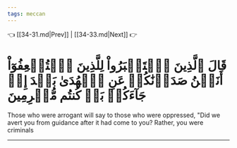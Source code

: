 ```yaml
---
tags: meccan
---
```


👈 [[34-31.md|Prev]] | [[34-33.md|Next]] 👉

# قَالَ ٱلَّذِينَ ٱسۡتَكۡبَرُواْ لِلَّذِينَ ٱسۡتُضۡعِفُوٓاْ أَنَحۡنُ صَدَدۡنَٰكُمۡ عَنِ ٱلۡهُدَىٰ بَعۡدَ إِذۡ جَآءَكُمۖ بَلۡ كُنتُم مُّجۡرِمِينَ

Those who were arrogant will say to those who were oppressed, "Did we avert you from guidance after it had come to you? Rather, you were criminals

---

